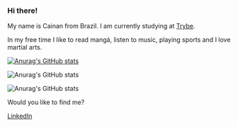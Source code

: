 ### Hi there!

<!--
**Cainan6697/Cainan6697** is a ✨ _special_ ✨ repository because its `README.md` (this file) appears on your GitHub profile.
-->
My name is Cainan from Brazil. 
I am currently studying at [Trybe](https://www.betrybe.com/).

In my free time I like to read mangá, listen to music, playing sports and I love martial arts.

[![Anurag's GitHub stats](https://github-readme-stats.vercel.app/api?username=Cainan6697)](https://github.com/anuraghazra/github-readme-stats)

![Anurag's GitHub stats](https://github-readme-stats.vercel.app/api?username=anuraghazra&count_private=true)

![Anurag's GitHub stats](https://github-readme-stats.vercel.app/api?username=anuraghazra&show_icons=true&theme=radical)

Would you like to find me?

[LinkedIn](https://www.linkedin.com/in/cainan-coutinho/)
